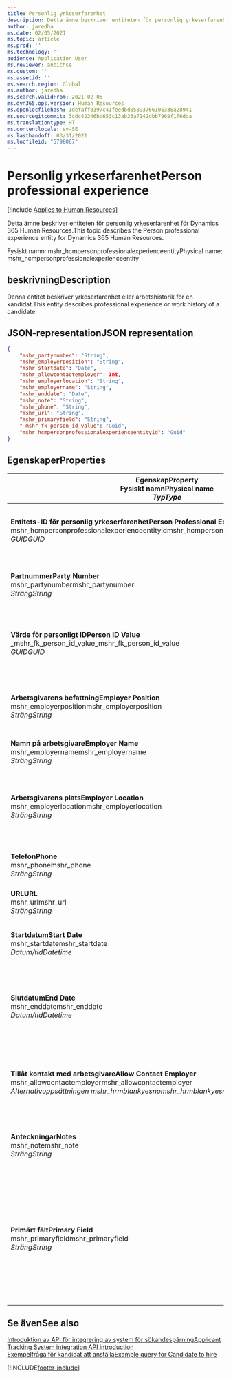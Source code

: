 ```yaml
---
title: Personlig yrkeserfarenhet
description: Detta ämne beskriver entiteten för personlig yrkeserfarenhet för Dynamics 365 Human Resources.
author: jaredha
ms.date: 02/05/2021
ms.topic: article
ms.prod: ''
ms.technology: ''
audience: Application User
ms.reviewer: anbichse
ms.custom: ''
ms.assetid: ''
ms.search.region: Global
ms.author: jaredha
ms.search.validFrom: 2021-02-05
ms.dyn365.ops.version: Human Resources
ms.openlocfilehash: 1defaff8397c41feedbd85893766106338a28941
ms.sourcegitcommit: 3cdc42346bb653c13ab33a7142dbb7969f1f6dda
ms.translationtype: HT
ms.contentlocale: sv-SE
ms.lasthandoff: 03/31/2021
ms.locfileid: "5798067"
---
```

# <a name="person-professional-experience"></a><span data-ttu-id="400b0-103">Personlig yrkeserfarenhet</span><span class="sxs-lookup"><span data-stu-id="400b0-103">Person professional experience</span></span>

[!include [Applies to Human Resources](../includes/applies-to-hr.md)]

<span data-ttu-id="400b0-104">Detta ämne beskriver entiteten för personlig yrkeserfarenhet för Dynamics 365 Human Resources.</span><span class="sxs-lookup"><span data-stu-id="400b0-104">This topic describes the Person professional experience entity for Dynamics 365 Human Resources.</span></span>

<span data-ttu-id="400b0-105">Fysiskt namn: mshr_hcmpersonprofessionalexperienceentity</span><span class="sxs-lookup"><span data-stu-id="400b0-105">Physical name: mshr_hcmpersonprofessionalexperienceentity</span></span>

## <a name="description"></a><span data-ttu-id="400b0-106">beskrivning</span><span class="sxs-lookup"><span data-stu-id="400b0-106">Description</span></span>

<span data-ttu-id="400b0-107">Denna entitet beskriver yrkeserfarenhet eller arbetshistorik för en kandidat.</span><span class="sxs-lookup"><span data-stu-id="400b0-107">This entity describes professional experience or work history of a candidate.</span></span>

## <a name="json-representation"></a><span data-ttu-id="400b0-108">JSON-representation</span><span class="sxs-lookup"><span data-stu-id="400b0-108">JSON representation</span></span>

```json
{
    "mshr_partynumber": "String",
    "mshr_employerposition": "String",
    "mshr_startdate": "Date",
    "mshr_allowcontactemployer": Int,
    "mshr_employerlocation": "String",
    "mshr_employername": "String",
    "mshr_enddate": "Date",
    "mshr_note": "String",
    "mshr_phone": "String",
    "mshr_url": "String",
    "mshr_primaryfield": "String",
    "_mshr_fk_person_id_value": "Guid",
    "mshr_hcmpersonprofessionalexperienceentityid": "Guid"
}
```

## <a name="properties"></a><span data-ttu-id="400b0-109">Egenskaper</span><span class="sxs-lookup"><span data-stu-id="400b0-109">Properties</span></span>

| <span data-ttu-id="400b0-110">Egenskap</span><span class="sxs-lookup"><span data-stu-id="400b0-110">Property</span></span><br><span data-ttu-id="400b0-111">**Fysiskt namn**</span><span class="sxs-lookup"><span data-stu-id="400b0-111">**Physical name**</span></span><br><span data-ttu-id="400b0-112">**_Typ_**</span><span class="sxs-lookup"><span data-stu-id="400b0-112">**_Type_**</span></span> | <span data-ttu-id="400b0-113">Använd</span><span class="sxs-lookup"><span data-stu-id="400b0-113">Use</span></span> | <span data-ttu-id="400b0-114">beskrivning</span><span class="sxs-lookup"><span data-stu-id="400b0-114">Description</span></span> |
| --- | --- | --- |
| <span data-ttu-id="400b0-115">**Entitets-ID för personlig yrkeserfarenhet**</span><span class="sxs-lookup"><span data-stu-id="400b0-115">**Person Professional Experience Entity ID**</span></span><br><span data-ttu-id="400b0-116">mshr_hcmpersonprofessionalexperienceentityid</span><span class="sxs-lookup"><span data-stu-id="400b0-116">mshr_hcmpersonprofessionalexperienceentityid</span></span><br><span data-ttu-id="400b0-117">*GUID*</span><span class="sxs-lookup"><span data-stu-id="400b0-117">*GUID*</span></span> | <span data-ttu-id="400b0-118">Skrivskydd</span><span class="sxs-lookup"><span data-stu-id="400b0-118">Read-only</span></span><br><span data-ttu-id="400b0-119">Obligatoriskt</span><span class="sxs-lookup"><span data-stu-id="400b0-119">Required</span></span> | <span data-ttu-id="400b0-120">Systemgenererad, unik identifierare för entitetsposten.</span><span class="sxs-lookup"><span data-stu-id="400b0-120">System-generated unique identifier for the entity record.</span></span> |
| <span data-ttu-id="400b0-121">**Partnummer**</span><span class="sxs-lookup"><span data-stu-id="400b0-121">**Party Number**</span></span><br><span data-ttu-id="400b0-122">mshr_partynumber</span><span class="sxs-lookup"><span data-stu-id="400b0-122">mshr_partynumber</span></span><br><span data-ttu-id="400b0-123">*Sträng*</span><span class="sxs-lookup"><span data-stu-id="400b0-123">*String*</span></span> | <span data-ttu-id="400b0-124">Skrivskydd</span><span class="sxs-lookup"><span data-stu-id="400b0-124">Read/write</span></span><br><span data-ttu-id="400b0-125">Obligatoriskt</span><span class="sxs-lookup"><span data-stu-id="400b0-125">Required</span></span> | <span data-ttu-id="400b0-126">Unik identifierare för personens post för kandidaten.</span><span class="sxs-lookup"><span data-stu-id="400b0-126">Unique identifier of the person record for the candidate.</span></span> |
| <span data-ttu-id="400b0-127">**Värde för personligt ID**</span><span class="sxs-lookup"><span data-stu-id="400b0-127">**Person ID Value**</span></span><br><span data-ttu-id="400b0-128">_mshr_fk_person_id_value</span><span class="sxs-lookup"><span data-stu-id="400b0-128">_mshr_fk_person_id_value</span></span><br><span data-ttu-id="400b0-129">*GUID*</span><span class="sxs-lookup"><span data-stu-id="400b0-129">*GUID*</span></span> | <span data-ttu-id="400b0-130">Skrivskydd</span><span class="sxs-lookup"><span data-stu-id="400b0-130">Read-only</span></span><br><span data-ttu-id="400b0-131">Obligatoriskt</span><span class="sxs-lookup"><span data-stu-id="400b0-131">Required</span></span><br><span data-ttu-id="400b0-132">Sekundärnyckel: mshr_dirpersonentityid för mshr_dirpersonentity</span><span class="sxs-lookup"><span data-stu-id="400b0-132">Foreign key: mshr_dirpersonentityid of mshr_dirpersonentity</span></span> | <span data-ttu-id="400b0-133">Systemgenererad, unik identifierare för entitetsposten för person.</span><span class="sxs-lookup"><span data-stu-id="400b0-133">System-generated unique identifier of the person entity record.</span></span> |
| <span data-ttu-id="400b0-134">**Arbetsgivarens befattning**</span><span class="sxs-lookup"><span data-stu-id="400b0-134">**Employer Position**</span></span><br><span data-ttu-id="400b0-135">mshr_employerposition</span><span class="sxs-lookup"><span data-stu-id="400b0-135">mshr_employerposition</span></span><br><span data-ttu-id="400b0-136">*Sträng*</span><span class="sxs-lookup"><span data-stu-id="400b0-136">*String*</span></span> | <span data-ttu-id="400b0-137">Skrivskydd</span><span class="sxs-lookup"><span data-stu-id="400b0-137">Read/write</span></span><br><span data-ttu-id="400b0-138">Obligatoriskt</span><span class="sxs-lookup"><span data-stu-id="400b0-138">Required</span></span> | <span data-ttu-id="400b0-139">Befattningstitel för kandidaten när han eller hon är under anställning.</span><span class="sxs-lookup"><span data-stu-id="400b0-139">The position title held by the candidate while under employment.</span></span> |
| <span data-ttu-id="400b0-140">**Namn på arbetsgivare**</span><span class="sxs-lookup"><span data-stu-id="400b0-140">**Employer Name**</span></span><br><span data-ttu-id="400b0-141">mshr_employername</span><span class="sxs-lookup"><span data-stu-id="400b0-141">mshr_employername</span></span><br><span data-ttu-id="400b0-142">*Sträng*</span><span class="sxs-lookup"><span data-stu-id="400b0-142">*String*</span></span> | <span data-ttu-id="400b0-143">Skrivskydd</span><span class="sxs-lookup"><span data-stu-id="400b0-143">Read/write</span></span><br><span data-ttu-id="400b0-144">Obligatoriskt</span><span class="sxs-lookup"><span data-stu-id="400b0-144">Required</span></span> | <span data-ttu-id="400b0-145">Namnet på arbetsgivaren.</span><span class="sxs-lookup"><span data-stu-id="400b0-145">The name of the employer.</span></span> |
| <span data-ttu-id="400b0-146">**Arbetsgivarens plats**</span><span class="sxs-lookup"><span data-stu-id="400b0-146">**Employer Location**</span></span><br><span data-ttu-id="400b0-147">mshr_employerlocation</span><span class="sxs-lookup"><span data-stu-id="400b0-147">mshr_employerlocation</span></span><br><span data-ttu-id="400b0-148">*Sträng*</span><span class="sxs-lookup"><span data-stu-id="400b0-148">*String*</span></span> | <span data-ttu-id="400b0-149">Skrivskydd</span><span class="sxs-lookup"><span data-stu-id="400b0-149">Read/write</span></span><br><span data-ttu-id="400b0-150">Valfritt</span><span class="sxs-lookup"><span data-stu-id="400b0-150">Optional</span></span> | <span data-ttu-id="400b0-151">Arbetsgivarens plats.</span><span class="sxs-lookup"><span data-stu-id="400b0-151">The employer’s location.</span></span> <span data-ttu-id="400b0-152">Maxlängd = 60.</span><span class="sxs-lookup"><span data-stu-id="400b0-152">Max length: 60.</span></span> <span data-ttu-id="400b0-153">Inget specifikt format har definierats eller krävs.</span><span class="sxs-lookup"><span data-stu-id="400b0-153">No specific format defined or required.</span></span> |
| <span data-ttu-id="400b0-154">**Telefon**</span><span class="sxs-lookup"><span data-stu-id="400b0-154">**Phone**</span></span><br><span data-ttu-id="400b0-155">mshr_phone</span><span class="sxs-lookup"><span data-stu-id="400b0-155">mshr_phone</span></span><br><span data-ttu-id="400b0-156">*Sträng*</span><span class="sxs-lookup"><span data-stu-id="400b0-156">*String*</span></span> | <span data-ttu-id="400b0-157">Skrivskydd</span><span class="sxs-lookup"><span data-stu-id="400b0-157">Read/write</span></span><br><span data-ttu-id="400b0-158">Valfritt</span><span class="sxs-lookup"><span data-stu-id="400b0-158">Optional</span></span> | <span data-ttu-id="400b0-159">Arbetsgivarens telefonnummer.</span><span class="sxs-lookup"><span data-stu-id="400b0-159">The employer’s phone number.</span></span> |
| <span data-ttu-id="400b0-160">**URL**</span><span class="sxs-lookup"><span data-stu-id="400b0-160">**URL**</span></span><br><span data-ttu-id="400b0-161">mshr_url</span><span class="sxs-lookup"><span data-stu-id="400b0-161">mshr_url</span></span><br><span data-ttu-id="400b0-162">*Sträng*</span><span class="sxs-lookup"><span data-stu-id="400b0-162">*String*</span></span> | <span data-ttu-id="400b0-163">Skrivskydd</span><span class="sxs-lookup"><span data-stu-id="400b0-163">Read/write</span></span><br><span data-ttu-id="400b0-164">Valfritt</span><span class="sxs-lookup"><span data-stu-id="400b0-164">Optional</span></span> | <span data-ttu-id="400b0-165">Webbadressen (URL) till arbetsgivarens webbplats.</span><span class="sxs-lookup"><span data-stu-id="400b0-165">The URL of the employer’s website.</span></span> |
| <span data-ttu-id="400b0-166">**Startdatum**</span><span class="sxs-lookup"><span data-stu-id="400b0-166">**Start Date**</span></span><br><span data-ttu-id="400b0-167">mshr_startdate</span><span class="sxs-lookup"><span data-stu-id="400b0-167">mshr_startdate</span></span><br><span data-ttu-id="400b0-168">*Datum/tid*</span><span class="sxs-lookup"><span data-stu-id="400b0-168">*Datetime*</span></span> | <span data-ttu-id="400b0-169">Skrivskydd</span><span class="sxs-lookup"><span data-stu-id="400b0-169">Read/write</span></span><br><span data-ttu-id="400b0-170">Obligatoriskt</span><span class="sxs-lookup"><span data-stu-id="400b0-170">Required</span></span> | <span data-ttu-id="400b0-171">Startdatumet för kandidatens anställning.</span><span class="sxs-lookup"><span data-stu-id="400b0-171">The start date of the candidate’s employment.</span></span> |
| <span data-ttu-id="400b0-172">**Slutdatum**</span><span class="sxs-lookup"><span data-stu-id="400b0-172">**End Date**</span></span><br><span data-ttu-id="400b0-173">mshr_enddate</span><span class="sxs-lookup"><span data-stu-id="400b0-173">mshr_enddate</span></span><br><span data-ttu-id="400b0-174">*Datum/tid*</span><span class="sxs-lookup"><span data-stu-id="400b0-174">*Datetime*</span></span> | <span data-ttu-id="400b0-175">Skrivskydd</span><span class="sxs-lookup"><span data-stu-id="400b0-175">Read/write</span></span><br><span data-ttu-id="400b0-176">Valfritt</span><span class="sxs-lookup"><span data-stu-id="400b0-176">Optional</span></span> | <span data-ttu-id="400b0-177">Slutdatumet för kandidatens anställning, eller null om kandidaten fortfarande är anställd här.</span><span class="sxs-lookup"><span data-stu-id="400b0-177">The end date of the candidate’s employment, or null if the candidate is still employed here.</span></span> |
| <span data-ttu-id="400b0-178">**Tillåt kontakt med arbetsgivare**</span><span class="sxs-lookup"><span data-stu-id="400b0-178">**Allow Contact Employer**</span></span><br><span data-ttu-id="400b0-179">mshr_allowcontactemployer</span><span class="sxs-lookup"><span data-stu-id="400b0-179">mshr_allowcontactemployer</span></span><br><span data-ttu-id="400b0-180">*Alternativuppsättningen mshr_hrmblankyesno*</span><span class="sxs-lookup"><span data-stu-id="400b0-180">*mshr_hrmblankyesno option set*</span></span> | <span data-ttu-id="400b0-181">Skrivskydd</span><span class="sxs-lookup"><span data-stu-id="400b0-181">Read/write</span></span><br><span data-ttu-id="400b0-182">Valfritt</span><span class="sxs-lookup"><span data-stu-id="400b0-182">Optional</span></span> | <span data-ttu-id="400b0-183">Anger om kandidaten tillåter att den föregående arbetsgivaren kontaktas.</span><span class="sxs-lookup"><span data-stu-id="400b0-183">Signifies whether the candidate allows contacting the previous employer.</span></span> |
| <span data-ttu-id="400b0-184">**Anteckningar**</span><span class="sxs-lookup"><span data-stu-id="400b0-184">**Notes**</span></span><br><span data-ttu-id="400b0-185">mshr_note</span><span class="sxs-lookup"><span data-stu-id="400b0-185">mshr_note</span></span><br><span data-ttu-id="400b0-186">*Sträng*</span><span class="sxs-lookup"><span data-stu-id="400b0-186">*String*</span></span> | <span data-ttu-id="400b0-187">Skrivskydd</span><span class="sxs-lookup"><span data-stu-id="400b0-187">Read/write</span></span><br><span data-ttu-id="400b0-188">Valfritt</span><span class="sxs-lookup"><span data-stu-id="400b0-188">Optional</span></span> | <span data-ttu-id="400b0-189">Anteckningar att användas av rekryterare eller anställande chef.</span><span class="sxs-lookup"><span data-stu-id="400b0-189">Notes for use by the recruiter or hiring manager.</span></span> |
| <span data-ttu-id="400b0-190">**Primärt fält**</span><span class="sxs-lookup"><span data-stu-id="400b0-190">**Primary Field**</span></span><br><span data-ttu-id="400b0-191">mshr_primaryfield</span><span class="sxs-lookup"><span data-stu-id="400b0-191">mshr_primaryfield</span></span><br><span data-ttu-id="400b0-192">*Sträng*</span><span class="sxs-lookup"><span data-stu-id="400b0-192">*String*</span></span> | <span data-ttu-id="400b0-193">Skrivskydd</span><span class="sxs-lookup"><span data-stu-id="400b0-193">Read-only</span></span><br><span data-ttu-id="400b0-194">Obligatoriskt</span><span class="sxs-lookup"><span data-stu-id="400b0-194">Required</span></span> | <span data-ttu-id="400b0-195">Fält som används som primär identifierare för entitetsposten.</span><span class="sxs-lookup"><span data-stu-id="400b0-195">Field used as a primary identifier of the entity record.</span></span> <span data-ttu-id="400b0-196">Kombination av partnummer, startdatum, arbetsgivarens befattning och arbetsgivarens namn.</span><span class="sxs-lookup"><span data-stu-id="400b0-196">Combination of party number, start date, employer position, and employer name.</span></span> |

## <a name="see-also"></a><span data-ttu-id="400b0-197">Se även</span><span class="sxs-lookup"><span data-stu-id="400b0-197">See also</span></span>

[<span data-ttu-id="400b0-198">Introduktion av API för integrering av system för sökandespårning</span><span class="sxs-lookup"><span data-stu-id="400b0-198">Applicant Tracking System integration API introduction</span></span>](hr-admin-integration-ats-api-introduction.md)<br>
[<span data-ttu-id="400b0-199">Exempelfråga för kandidat att anställa</span><span class="sxs-lookup"><span data-stu-id="400b0-199">Example query for Candidate to hire</span></span>](hr-admin-integration-ats-api-candidate-to-hire-example-query.md)



[!INCLUDE[footer-include](../includes/footer-banner.md)]